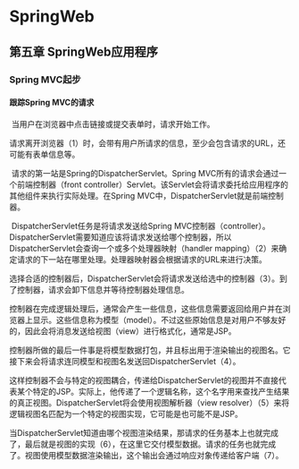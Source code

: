 # SpringWeb

## 第五章 SpringWeb应用程序

### Spring MVC起步

#### 跟踪Spring MVC的请求

​		当用户在浏览器中点击链接或提交表单时，请求开始工作。

​		请求离开浏览器（1）时，会带有用户所请求的信息，至少会包含请求的URL，还可能有表单信息等。

​		请求的第一站是Spring的DispatcherServlet。Spring MVC所有的请求会通过一个前端控制器（front controller）Servlet。该Servlet会将请求委托给应用程序的其他组件来执行实际处理。在Spring MVC中，DispatcherServlet就是前端控制器。

​		DispatcherServlet任务是将请求发送给Spring MVC控制器（controller）。DispatcherServlet需要知道应该将请求发送给哪个控制器，所以DispatcherServlet会查询一个或多个处理器映射（handler mapping）（2）来确定请求的下一站在哪里处理。处理器映射器会根据请求的URL来进行决策。

​		选择合适的控制器后，DispatcherServlet会将请求发送给选中的控制器（3）。到了控制器，请求会卸下信息并等待控制器处理信息。

​		控制器在完成逻辑处理后，通常会产生一些信息，这些信息需要返回给用户并在浏览器上显示。这些信息称为模型（model）。不过这些原始信息是对用户不够友好的，因此会将消息发送给视图（view）进行格式化，通常是JSP。

​		控制器所做的最后一件事是将模型数据打包，并且标出用于渲染输出的视图名。它接下来会将请求连同模型和视图名发送回DispatcherServlet（4）。

​		这样控制器不会与特定的视图耦合，传递给DispatcherServlet的视图并不直接代表某个特定的JSP。实际上，他传递了一个逻辑名称，这个名字用来查找产生结果的真正视图。DispatcherServlet将会使用视图解析器（view resolver）（5）来将逻辑视图名匹配为一个特定的视图实现，它可能是也可能不是JSP。

​		当DispatcherServlet知道由哪个视图渲染结果，那请求的任务基本上也就完成了，最后就是视图的实现（6），在这里它交付模型数据。请求的任务也就完成了。视图使用模型数据渲染输出，这个输出会通过响应对象传递给客户端（7）。



